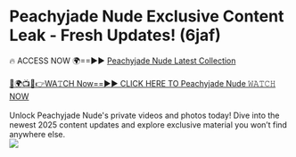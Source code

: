# Peachyjade Nude Exclusive Content Leak - Fresh Updates! (6jaf)

🔥 ACCESS NOW 🌍==►► <a href="https://tinyurl.com/yc657z5k" rel="nofollow">Peachyjade Nude Latest Collection</a>
<br><br>
[🔴🌍📺📱👉WA𝚃CH Now==►► CLICK HERE TO Peachyjade Nude 𝚆𝙰𝚃𝙲𝙷 NOW](https://tinyurl.com/yc657z5k)
<br><br>
Unlock Peachyjade Nude's private videos and photos today! Dive into the newest 2025 content updates and explore exclusive material you won’t find anywhere else.
<br>
<a href="https://tinyurl.com/yc657z5k" rel="nofollow" data-target="animated-image.originalLink"><img src="https://camo.githubusercontent.com/8a4f000d20f83aca3bf7ec5f350d767afa0574a8a352519fd8cfa583a6f93a33/68747470733a2f2f692e696d6775722e636f6d2f644a486b345a712e676966" data-canonical-src="https://i.imgur.com/dJHk4Zq.gif" style="max-width: 100%; display: inline-block;" data-target="animated-image.originalImage"></a>
<br>
